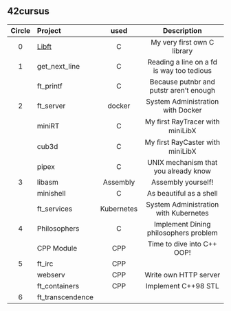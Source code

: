 ## 42cursus
| Circle | Project        |   used   | Description                               |
|:-:|:--------------------|:--------:|:-----------------------------------------:|
| 0 | [Libft](https://github.com/BroJoon/libft)|    C     | My very first own C library               |
| 1 | get_next_line       |    C     | Reading a line on a fd is way too tedious |
|   | ft_printf           |    C     | Because putnbr and putstr aren’t enough   |
| 2 | ft_server           |  docker  | System Administration with Docker         |
|   | miniRT              |    C     | My ﬁrst RayTracer with miniLibX           |
|   | cub3d               |    C     | My ﬁrst RayCaster with miniLibX           |
|   | pipex               |    C     | UNIX mechanism that you already know      |                              
| 3 | libasm              | Assembly | Assembly yourself!                        |
|   | minishell           |    C     | As beautiful as a shell                   |
|   | ft_services         |Kubernetes| System Administration with Kubernetes     |
| 4 | Philosophers        |    C     | Implement Dining philosophers problem     |
|   | CPP Module          |   CPP    | Time to dive into C++ OOP!                |
| 5 | ft_irc              |   CPP    |                                           |
|   | webserv             |   CPP    | Write own HTTP server                     |
|   | ft_containers       |   CPP    | Implement C++98 STL                       |
| 6 | ft_transcendence    |          |                                           |
